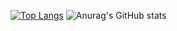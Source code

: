 [![Top Langs](https://github-readme-stats.vercel.app/api/top-langs/?username=PandaRageV2&hide=javascript,html)](https://github.com/anuraghazra/github-readme-stats)
![Anurag's GitHub stats](https://github-readme-stats.vercel.app/api?username=PandaRageV2&show_icons=true&theme=calm_pink)

